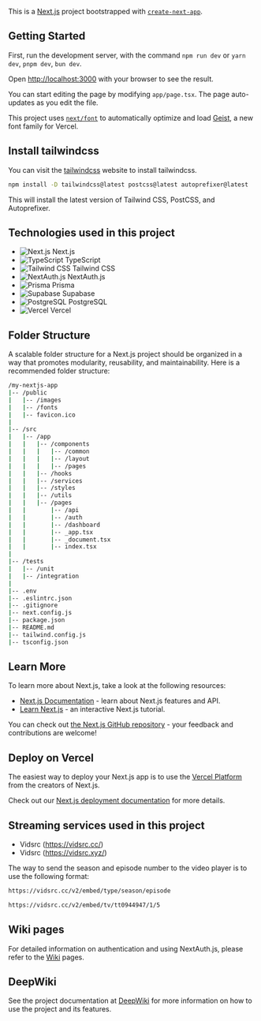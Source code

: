 This is a [Next.js](https://nextjs.org) project bootstrapped with [`create-next-app`](https://nextjs.org/docs/app/api-reference/cli/create-next-app).

## Getting Started

First, run the development server, with the command `npm run dev` or `yarn dev`, `pnpm dev`, `bun dev`.

Open [http://localhost:3000](http://localhost:3000) with your browser to see the result.

You can start editing the page by modifying `app/page.tsx`. The page auto-updates as you edit the file.

This project uses [`next/font`](https://nextjs.org/docs/app/building-your-application/optimizing/fonts) to automatically optimize and load [Geist](https://vercel.com/font), a new font family for Vercel.

## Install tailwindcss

You can visit the [tailwindcss](https://tailwindcss.com/docs/guides/nextjs) website to install tailwindcss.

```bash
npm install -D tailwindcss@latest postcss@latest autoprefixer@latest
```

This will install the latest version of Tailwind CSS, PostCSS, and Autoprefixer.


## Technologies used in this project

- ![Next.js](https://img.shields.io/badge/Next.js-000000?style=for-the-badge&logo=nextdotjs&logoColor=white) Next.js
- ![TypeScript](https://img.shields.io/badge/TypeScript-007ACC?style=for-the-badge&logo=typescript&logoColor=white) TypeScript
- ![Tailwind CSS](https://img.shields.io/badge/Tailwind_CSS-38B2AC?style=for-the-badge&logo=tailwind-css&logoColor=white) Tailwind CSS
- ![NextAuth.js](https://img.shields.io/badge/NextAuth.js-000000?style=for-the-badge&logo=nextdotjs&logoColor=white) NextAuth.js
- ![Prisma](https://img.shields.io/badge/Prisma-2D3748?style=for-the-badge&logo=prisma&logoColor=white) Prisma
- ![Supabase](https://img.shields.io/badge/Supabase-3ECF8E?style=for-the-badge&logo=supabase&logoColor=white) Supabase
- ![PostgreSQL](https://img.shields.io/badge/PostgreSQL-336791?style=for-the-badge&logo=postgresql&logoColor=white) PostgreSQL
- ![Vercel](https://img.shields.io/badge/Vercel-000000?style=for-the-badge&logo=vercel&logoColor=white) Vercel


## Folder Structure

A scalable folder structure for a Next.js project should be organized in a way that promotes modularity, reusability, and maintainability. Here is a recommended folder structure:

```bash
/my-nextjs-app
|-- /public
|   |-- /images
|   |-- /fonts
|   |-- favicon.ico
|
|-- /src
|   |-- /app
|   |   |-- /components
|   |   |   |-- /common
|   |   |   |-- /layout
|   |   |   |-- /pages
|   |   |-- /hooks
|   |   |-- /services
|   |   |-- /styles
|   |   |-- /utils
|   |   |-- /pages
|   |       |-- /api
|   |       |-- /auth
|   |       |-- /dashboard
|   |       |-- _app.tsx
|   |       |-- _document.tsx
|   |       |-- index.tsx
|
|-- /tests
|   |-- /unit
|   |-- /integration
|
|-- .env
|-- .eslintrc.json
|-- .gitignore
|-- next.config.js
|-- package.json
|-- README.md
|-- tailwind.config.js
|-- tsconfig.json
```


## Learn More

To learn more about Next.js, take a look at the following resources:

- [Next.js Documentation](https://nextjs.org/docs) - learn about Next.js features and API.
- [Learn Next.js](https://nextjs.org/learn) - an interactive Next.js tutorial.

You can check out [the Next.js GitHub repository](https://github.com/vercel/next.js) - your feedback and contributions are welcome!

## Deploy on Vercel

The easiest way to deploy your Next.js app is to use the [Vercel Platform](https://vercel.com/new?utm_medium=default-template&filter=next.js&utm_source=create-next-app&utm_campaign=create-next-app-readme) from the creators of Next.js.

Check out our [Next.js deployment documentation](https://nextjs.org/docs/app/building-your-application/deploying) for more details.


## Streaming services used in this project

- Vidsrc (https://vidsrc.cc/)
- Vidsrc (https://vidsrc.xyz/)

The way to send the season and episode number to the video player is to use the following format:

```bash
https://vidsrc.cc/v2/embed/type/season/episode

https://vidsrc.cc/v2/embed/tv/tt0944947/1/5
```


## Wiki pages

For detailed information on authentication and using NextAuth.js, please refer to the [Wiki](https://github.com/AndresDiagoM/movie-nextjs-app/wiki) pages.



<!-- 
    VSCODE PROBLEM WITH TYPESCRIPT AND JAVASCRIPT, go to settings and search typescript.disableAutomaticTypeAcquisition and check

 -->


## DeepWiki 

See the project documentation at [DeepWiki](https://deepwiki.com/AndresDiagoM/movie-nextjs-app/1-overview) for more information on how to use the project and its features.